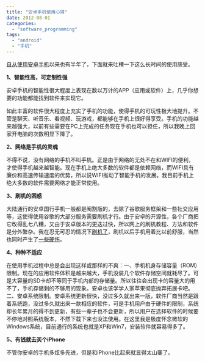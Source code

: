 ```yaml
---
title: "安卓手机使用心得"
date: 2012-08-01
categories: 
  - "software_programming"
tags: 
  - "android"
  - "手机"
---
```


[自从使用安卓手机](http://www.jfsay.com/archives/480.html "我所使用过的手机")以来也有半年了，下面就来吐槽一下这么长时间的使用感受。

**1、智能性高，可定制性强**

安卓手机的智能性很大程度上表现在数以万计的APP（应用或软件）上，几乎你想要的功能都能找到软件来实现它。

如此丰富的软件很大程度上充实了手机的功能，使得手机的可玩性极大地提升。不管是聊天、听音乐、看视频、玩游戏，都能够在手机上很好得享受。手机的功能越来越强大，以前有些需要在PC上完成的任务现在手机也可以担任，所以我晚上回家开电脑的次数明显下降了。

**2、网络是手机的灵魂**

不得不说，没有网络的手机不叫手机。正是由于网络的无处不在和WIFI的便利，才使得手机越来越智能。现在手机上绝大多数的软件都是依赖网络，而WIFI具有廉价和高速传输速度的优势，所以说WIFI推动了智能手机的发展。我目前手机上绝大多数的软件需要网络才能正常使用。

**3、刷机的困惑**

大陆通行的安卓国行手机一般都是阉割版的，去除了谷歌服务框架和一些社交应用等，这使得使用谷歌的大部分服务需要刷机才行。由于安卓的开源性，各个厂商把它改得乱七八糟，又由于安卓版本的更迭过快，所以网上的刷机教程、方法和软件是分外繁杂。我在忍无可忍的情况下[刷机了](http://www.jfsay.com/archives/588.html "刷机了")，刷机以后手机用着比以前舒服，当然也同时产生了[一些硬伤](http://www.jfsay.com/archives/588.html/comment-page-1#comment-497)。

**4、种种不适应**

在使用手机过程中总是会出现这样或那样的不爽：一、手机机身存储容量（ROM）限制。现在的应用软件体积是越来越大，手机没装几个软件存储空间就耗尽了。可是大容量的SD卡却不等同于手机内部的存储量。所以往往会出现卡的容量大的用不了，手机存储剩的不够用的现象。安卓也该学学人家苹果彻底抛弃拓展卡吧。二、安卓系统限制。安卓系统更新很快，没过多久就出来一版，软件厂商当然是跟着系统跑，没过多久就出来一款相应的软件，可是手机用户由于硬件的限制，系统却长年累月的得不到更新，有些一辈子也不会更新，所以用户在选择软件的时候要不停地对照系统版本，不然下载下来也没法使用。在这里我是极度怀念微软的Windows系统，目前通行的系统也就是XP和Win7，安装软件就容易得多了。

**5、有钱就去买个iPhone**

不管你安卓的手机多炫多先进，但是和iPhone比起来就显得太山寨了。
